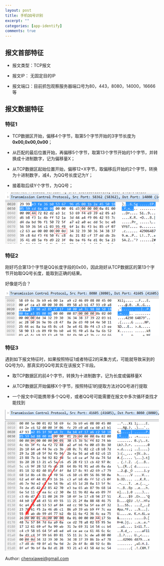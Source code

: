 ```yaml
---
layout: post
title: 手机QQ号识别
excerpt: ""
categories: [app-identify]
comments: true
---
```


## 报文首部特征

* 报文类型：TCP报文

* 报文IP： 无固定目的IP

* 报文端口：目前抓包观察服务器端口号为80，443，8080，14000，16666等

## 报文数据特征

### 特征1

* TCP数据区开始，偏移4个字节，取第5个字节开始的3字节长度为**0x00,0x00,0x00**；

* 从匹配的最后位置开始，再偏移5个字节，取第13个字节开始的1个字节，并转换成十进制数字，记为偏移量X；

* 从TCP数据区起始位置开始，偏移12+X字节，取偏移后开始的2个字节，转换为十进制数字，减4，为QQ号长度记为Y；

* 接着取后续Y个字节，为QQ号；

![qq1](/img/qq.png) 

### 特征2

刚好巧合第13个字节是QQ长度字段的0x00，因此刚好从TCP数据区的第13个字节开始取QQ号长度，能取到正确的结果。

好像是巧合？

![qq2](/img/qq2.png) 

### 特征3

遇到如下报文特征时，如果按照特征1或者特征2的采集方式，可能就导致采到的QQ号为0，那真实的QQ号其实在该报文下半段。

* 取TCP数据区的前4个字节，转换为十进制数字，记为长度或偏移量X

* 从TCP数据区开始偏移X个字节，按照特征1的提取方法对QQ号进行提取

* 一个报文中可能携带多个QQ号，或者QQ号可能需要在报文中多次循环查找才能找到

![qq3](/img/qq3.png) 

Author: chenxiawei@gmail.com  
